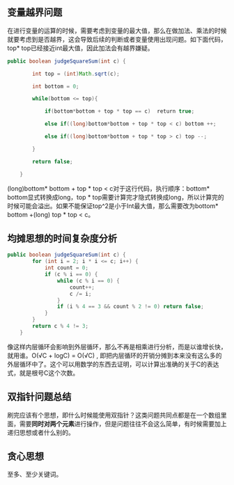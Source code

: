 
## 变量越界问题

在进行变量的运算的时候，需要考虑到变量的最大值，那么在做加法、乘法的时候就要考虑到是否越界，这会导致后续的判断或者变量使用出现问题。如下面代码，top* top已经接近int最大值，因此加法会有越界嫌疑。
```java
public boolean judgeSquareSum(int c) {

        int top = (int)Math.sqrt(c);

        int bottom = 0;

        while(bottom <= top){

            if(bottom*bottom + top * top == c)  return true;

            else if((long)bottom*bottom + top * top < c) bottom ++;

            else if((long)bottom*bottom + top * top > c) top --;

        }

        return false;

    }
```

(long)bottom* bottom + top * top < c对于这行代码，执行顺序：bottom* bottom显式转换成long，top * top需要计算完才隐式转换成long，所以计算完的时候可能会溢出。如果不能保证top^2是小于Int最大值，那么需要改为bottom* bottom +(long) top * top < c。


## 均摊思想的时间复杂度分析
```java
public boolean judgeSquareSum(int c) {
        for (int i = 2; i * i <= c; i++) {
            int count = 0;
            if (c % i == 0) {
                while (c % i == 0) {
                    count++;
                    c /= i;
                }
                if (i % 4 == 3 && count % 2 != 0) return false;
            }
        }
        return c % 4 != 3;
    }
```
像这样内层循环会影响到外层循环，那么不再是相乘进行分析，而是以谁增长快，就用谁。O(√C + logC) = O(√C) , 即把内层循环的开销分摊到本来没有这么多的外层循环中了。这个可以用数学的东西去证明，可以计算出准确的关于C的表达式，就是根号C这个次数。

## 双指针问题总结

刷完应该有个思想，即什么时候能使用双指针？这类问题共同点都是在一个数组里面，需要**同时对两个元素**进行操作，但是问题往往不会这么简单，有时候需要加上递归思想或者什么别的。

## 贪心思想

至多、至少关键词。